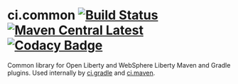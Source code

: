 # ci.common [![Build Status](https://github.com/OpenLiberty/ci.common/workflows/CI/badge.svg)](https://github.com/OpenLiberty/ci.common/actions) [![Maven Central Latest](https://maven-badges.herokuapp.com/maven-central/io.openliberty.tools/ci.common/badge.svg)](http://search.maven.org/#search%7Cgav%7C1%7Cg%3A%22io.openliberty.tools%22%20AND%20a%3A%22ci.common%22) [![Codacy Badge](https://api.codacy.com/project/badge/Grade/3d7251d37b4d4b51bfa19d53314169c4)](https://www.codacy.com/app/wasdevb1/ci.common?utm_source=github.com&amp;utm_medium=referral&amp;utm_content=WASdev/ci.common&amp;utm_campaign=Badge_Grade)
Common library for Open Liberty and WebSphere Liberty Maven and Gradle plugins. Used internally by [ci.gradle](https://github.com/OpenLiberty/ci.gradle) and [ci.maven](https://github.com/OpenLiberty/ci.maven).
